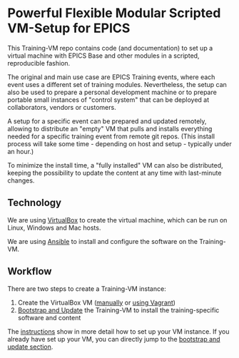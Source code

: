 # Powerful Flexible Modular Scripted VM-Setup for EPICS

This Training-VM repo contains code (and documentation)
to set up a virtual machine with EPICS Base and other modules
in a scripted, reproducible fashion.

The original and main use case are EPICS Training events,
where each event uses a different set of training modules.
Nevertheless, the setup can also be used
to prepare a personal development machine
or to prepare portable small instances of "control system"
that can be deployed at collaborators, vendors or customers.

A setup for a specific event can be prepared and updated remotely,
allowing to distribute an "empty" VM
that pulls and installs everything needed for a specific training event
from remote git repos.
(This install process will take some time - depending on host and setup -
typically under an hour.)

To minimize the install time,
a "fully installed" VM can also be distributed,
keeping the possibility to update the content at any time
with last-minute changes.

## Technology

We are using [VirtualBox](https://www.oracle.com/virtualization/virtualbox/)
to create the virtual machine,
which can be run on Linux, Windows and Mac hosts.

We are using [Ansible](https://docs.ansible.com/)
to install and configure the software on the Training-VM.

## Workflow

There are two steps to create a Training-VM instance:

1. Create the VirtualBox VM
   ([manually](doc/creating-vm-from-scratch.md) or
   [using Vagrant](doc/creating-vm-using-vagrant))
2. [Bootstrap and Update](doc/bootstrap-update-vm.md) the Training-VM
   to install the training-specific software and content

The [instructions](doc/instructions.md)
show in more detail how to set up your VM instance.
If you already have set up your VM,
you can directly jump to the
[bootstrap and update section](doc/bootstrap-update-vm).